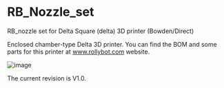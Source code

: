 # RB_Nozzle_set
RB_nozzle set for Delta Square (delta) 3D printer (Bowden/Direct)

Enclosed chamber-type Delta 3D printer.
You can find the BOM and some parts for this printer at www.rollybot.com website.

![image](https://github.com/rollybot/RB_Nozzle_set/assets/5675424/b61c816c-c83a-4173-bd11-5f9a0570d448)

The current revision is V1.0.
